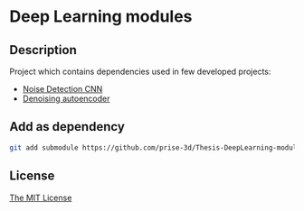 # Deep Learning modules

## Description

Project which contains dependencies used in few developed projects:

- [Noise Detection CNN](https://github.com/prise-3d/Thesis-NoiseDetection-CNN.git)
- [Denoising autoencoder](https://github.com/prise-3d/Thesis-Denoising-autoencoder.git)

## Add as dependency

```bash
git add submodule https://github.com/prise-3d/Thesis-DeepLearning-modules.git modules
```

## License

[The MIT License](https://github.com/prise-3d/Thesis-DeepLearning-modules/blob/master/LICENSE)